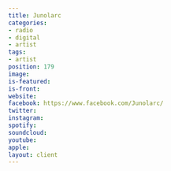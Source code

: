 ```yaml
---
title: Junolarc
categories:
- radio
- digital
- artist
tags:
- artist
position: 179
image: 
is-featured: 
is-front: 
website: 
facebook: https://www.facebook.com/Junolarc/
twitter: 
instagram: 
spotify: 
soundcloud: 
youtube: 
apple: 
layout: client
---
```


